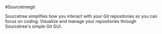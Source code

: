 #Sourcetreegit

Sourcetree simplifies how you interact with your Git repositories 
so you can focus on coding. 
Visualize and manage your repositories through Sourcetree's simple Git GUI.